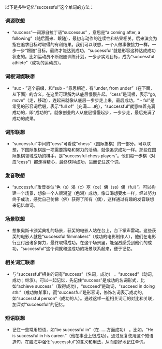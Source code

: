 以下是多种记忆“successful”这个单词的方法：

### 词源联想
 - “success”一词源自拉丁语“successus” ，意思是“a coming after, a following”（随后而来、跟随），最初与动作的连续性和结果相关。后来演变为指在追求目标时取得的有利结果。我们可以联想，一个人做事像接力一样，一步一步“跟随”目标，最终才能达到成功，“successful”就是形容这种达成成功状态的。比如运动员不断跟随训练计划，一步步实现目标，成为“successful athlete”（成功的运动员）。

### 词根词缀联想
 - “suc - ”这个前缀，和“sub - ”意思相近，有“under, from under”（在下面，从下面）的含义，在这里可理解为从底层慢慢升起。“cess”是词根，表示“go, move”（走，移动），连起来就像从底层一步步走上来，最后成功。“ - ful”是常见的形容词后缀，表示“full of”（充满……的），“successful”就意味着充满成功的，即“成功的”。就像创业的人从底层慢慢起步，一步步走，最后充满了成功的成果。

### 词形联想
 - “successful”中间的“cess”可看成“chess”（国际象棋）的一部分。可以联想，下国际象棋是一项需要策略和努力的活动，就像追求成功一样。那些在国际象棋领域成功的棋手，是“successful chess players”。他们每一步棋（对应“cess”）都走得精心，最终获得成功，进而记住这个词。 

### 发音联想
 - “successful”发音类似“色（s）渴（c）塞（ce）佛（ss）偶（ful）”。可以构建一个场景，想象一个人很渴望（色渴）成功，像口渴想要水一样，经过努力终于成功，感觉自己仿佛（佛）获得了所有（偶），这样通过有趣的发音联想来记忆单词。

### 场景联想
 - 想象奥斯卡颁奖典礼的场景，获奖的电影人站在台上，台下掌声雷动。这些获奖的电影人就是“successful filmmakers”（成功的电影制作人），他们在电影行业付出诸多努力，最终取得成功。在这个场景里，能强烈感受到他们的成功，“successful”这个词就和这成功的场景联系起来，便于记忆。

### 相关词汇联想
 - 与“successful”相关的词有“success”（名词，成功） 、“succeed”（动词，成功；继承）。可以一起记忆，先记住“success”是成功的名词形式，比如“achieve success”（取得成功），“succeed”是动词，“succeed in doing sth.”（成功做某事），而“successful”是形容词，修饰名词表示成功的，如“successful person”（成功的人）。通过这样一组相关词汇的对比和关联，加深对“successful”的记忆。

### 短语联想
 - 记住一些常用短语，如“be successful in”（在……方面成功） 。比如，“He is successful in his career.”（他在事业上很成功）。通过反复使用这个短语造句，在脑海中强化“successful”的含义和用法，从而更好地记住单词。 